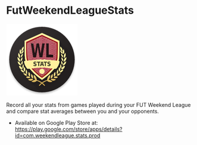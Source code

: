 # FutWeekendLeagueStats

![Alt text](https://github.com/johntzan/FutWeekendLeagueStats/blob/master/app/src/main/res/mipmap-xxxhdpi/ic_launcher.png)


Record all your stats from games played during your FUT Weekend League and compare stat averages between you and your opponents.

* Available on Google Play Store at: 
https://play.google.com/store/apps/details?id=com.weekendleague.stats.prod
